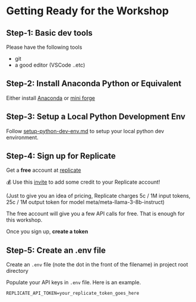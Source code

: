 # Getting Ready for the Workshop

## Step-1: Basic dev tools

Please have the following tools
- git
- a good editor (VSCode ..etc)

## Step-2: Install Anaconda Python or Equivalent

Either install [Anaconda](https://www.anaconda.com/download/)   or [mini forge](https://github.com/conda-forge/miniforge)

## Step-3:  Setup a Local Python Development Env

Follow [setup-python-dev-env.md](setup-python-dev-env.md) to setup your local python dev environment.

## Step-4: Sign up for Replicate

Get a **free** account at [replicate](https://replicate.com/home)

💰 Use this [invite](https://replicate.com/invites/a8717bfe-2f3d-4a52-88ed-1356231cdf03) to add some credit to your Replicate account!

(Just to give you an idea of pricing, Replicate charges 5c / 1M input tokens, 25c / 1M output token for model meta/meta-llama-3-8b-instruct)

The free account will give you a few API calls for free.  That is enough for this workshop.

Once you sign up, **create a token**


## Step-5: Create an .env file

Create an  `.env` file (note the dot in the front of the filename) in project root directory

Populate your API keys in `.env` file.  Here is an example.

```
REPLICATE_API_TOKEN=your_replicate_token_goes_here
```